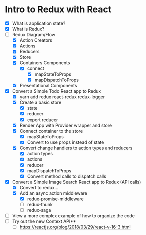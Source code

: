 # Intro to Redux with React

* [x] What is application state?
* [x] What is Redux?
* [ ] Redux Diagram/Flow
  * [x] Action Creators
  * [x] Actions
  * [x] Reducers
  * [x] Store
  * [x] Containers Components
    * [x] connect
      * [x] mapStateToProps
      * [x] mapDispatchToProps
  * [x] Presentational Components
* [x] Convert a Simple Todo React app to Redux
  * [x] yarn add redux react-redux redux-logger
  * [x] Create a basic store
    * [x] state
    * [x] reducer
    * [x] export reducer
  * [x] Render App with Provider wrapper and store
  * [x] Connect container to the store
    * [x] mapStateToProps
    * [x] Convert to use props instead of state
  * [x] Convert change handlers to action types and reducers
    * [x] action types
    * [x] actions
    * [x] reducer
    * [x] mapDispatchToProps
    * [x] Convert method calls to dispatch calls
* [x] Convert a Simple Image Search React app to Redux (API calls)
  * [x] Convert to redux...
  * [x] Add an async action middleware
    * [x] redux-promise-middleware
    * [ ] redux-thunk
    * [ ] redux-saga
* [ ] View a more complex example of how to organize the code
* [ ] Try out the new Context API**
  * [ ] https://reactjs.org/blog/2018/03/29/react-v-16-3.html